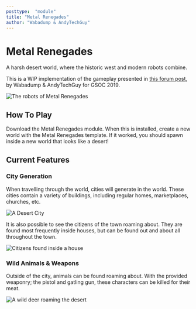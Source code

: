 ```yaml
---
posttype:  "module"  
title: "Metal Renegades"
author: "Wabadump & AndyTechGuy"
---
```

# Metal Renegades

 A harsh desert world, where the historic west and modern robots combine.

 This is a WIP implementation of the gameplay presented in [this forum post](https://forum.terasology.org/threads/metal-renegades-wild-west-meets-robots.1079/), by Wabadump & AndyTechGuy for GSOC 2019.
 
 ![The robots of Metal Renegades](https://forum.terasology.org/attachments/good-bad-gooey-png.1523/)

 ## How To Play

 Download the Metal Renegades module. When this is installed, create a new world with the Metal Renegades template. If it worked, you should spawn inside a new world that looks like a desert!

 ## Current Features

 ### City Generation

 When travelling through the world, cities will generate in the world. These cities contain a variety of buildings, including regular homes, marketplaces, churches, etc.
 
![A Desert City](https://user-images.githubusercontent.com/44126397/61747232-fbe03880-ad77-11e9-99ea-295ea79fbebc.png)

 It is also possible to see the citizens of the town roaming about. They are found most frequently inside houses, but can be found out and about all throughout the town.
 
 ![Citizens found inside a house](https://user-images.githubusercontent.com/44126397/61747343-3a75f300-ad78-11e9-85c1-3e6a0c9475dc.png)

 ### Wild Animals & Weapons

 Outside of the city, animals can be found roaming about. With the provided weaponry; the pistol and gatling gun, these characters can be killed for their meat.

![A wild deer roaming the desert](https://user-images.githubusercontent.com/44126397/61747380-5083b380-ad78-11e9-9ca9-86f128745ad2.PNG)
